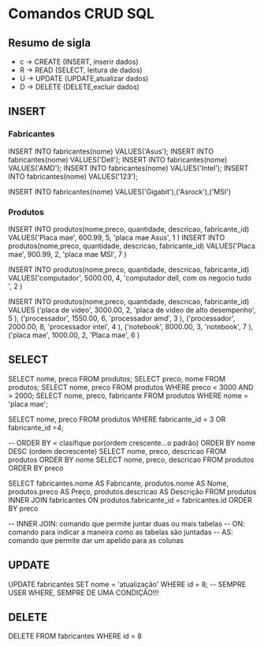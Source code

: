 # Comandos CRUD SQL

## Resumo de sigla
- c -> CREATE (INSERT, inserir dados)
- R -> READ (SELECT, leitura de dados)
- U -> UPDATE (UPDATE,atualizar dados)
- D -> DELETE (DELETE,excluir dados)

## INSERT

### Fabricantes
INSERT INTO fabricantes(nome) VALUES('Asus');
INSERT INTO fabricantes(nome) VALUES('Dell');
INSERT INTO fabricantes(nome) VALUES('AMD');
INSERT INTO fabricantes(nome) VALUES('Intel');
INSERT INTO fabricantes(nome) VALUES('123');

INSERT INTO fabricantes(nome) VALUES('Gigabit'),('Asrock'),('MSI')

### Produtos
INSERT INTO produtos(nome,preco, quantidade, descricao, fabricante_id) VALUES('Placa mae', 600.99, 5, 'placa mae Asus', 1 )
INSERT INTO produtos(nome,preco, quantidade, descricao, fabricante_id) VALUES('Placa mae', 900.99, 2, 'placa mae MSI', 7 )

INSERT INTO produtos(nome,preco, quantidade, descricao, fabricante_id) VALUES('computador', 5000.00, 4, 'computador dell, com os negocio tudo ', 2 )

INSERT INTO produtos(nome,preco, quantidade, descricao, fabricante_id) VALUES
('placa de video', 3000.00, 2, 'placa de video de alto desempenho', 5 ),
('processador', 1550.00, 6, 'processador amd', 3 ),
('processador', 2000.00, 8, 'processador intel', 4 ),
('notebook', 8000.00, 3, 'notebook', 7 ),
('placa mae', 1000.00, 2, 'Placa mae', 6 )

 ## SELECT

 SELECT nome, preco FROM produtos;
 SELECT preco, nome FROM produtos;
 SELECT nome, preco FROM produtos WHERE preco < 3000 AND > 2000;
 SELECT nome, preco, fabricante FROM produtos WHERE nome = 'placa mae';

 SELECT nome, preco FROM produtos WHERE fabricante_id = 3 OR fabricante_id =4;

-- ORDER BY = clasifique por(ordem crescente...o padrão) ORDER BY nome DESC (ordem decrescente) 
 SELECT nome, preco, descricao FROM produtos ORDER BY nome 
 SELECT nome, preco, descricao FROM produtos ORDER BY preco

 SELECT
    fabricantes.nome AS Fabricante,
    produtos.nome AS Nome,
    produtos.preco AS Preço,
    produtos.descricao AS Descrição
FROM produtos INNER JOIN fabricantes
ON produtos.fabricante_id = fabricantes.id ORDER BY preco

-- INNER JOIN: comando que permite juntar duas ou mais tabelas
-- ON: comando para indicar a maneira como as tabelas são juntadas
-- AS: comando que permite dar um apelido para as colunas

## UPDATE
UPDATE fabricantes SET nome = 'atualização' WHERE id = 8; -- SEMPRE USER WHERE, SEMPRE DE UMA CONDIÇÃO!!!

## DELETE
DELETE FROM fabricantes WHERE id = 8
